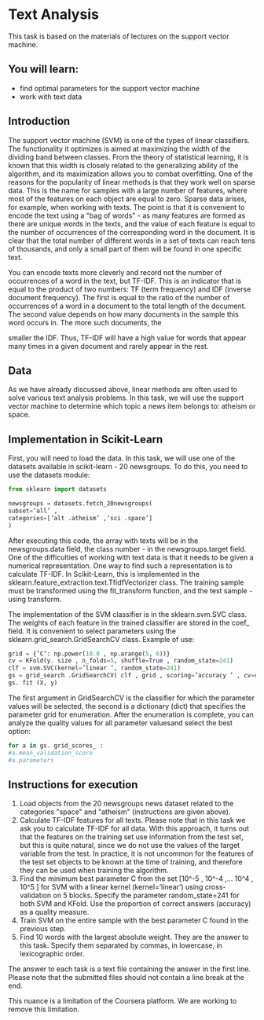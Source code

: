 # Text Analysis

This task is based on the materials of lectures on the support vector machine.

## You will learn:

- find optimal parameters for the support vector machine
- work with text data

## Introduction

The support vector machine (SVM) is one of the types of linear classifiers. The functionality it optimizes is aimed at maximizing the width of the dividing band between classes. From the theory of statistical learning, it is known that this width is closely related to the generalizing ability of the algorithm, and its maximization
allows you to combat overfitting.
One of the reasons for the popularity of linear methods is that they work well on sparse data. This is the name for samples with a large number of features, where most of the features on each object are equal to zero. Sparse data arises, for example, when working with texts. The point is that it is convenient to encode the text using a "bag of words" - as many features are formed as there are unique words in the texts, and the value of each feature is equal to the number of occurrences of the corresponding word in the document. It is clear that the total number of different words in a set of texts can reach tens of thousands, and only a small part of them will be found in one specific text.

You can encode texts more cleverly and record not the number of occurrences of a word in the text, but TF-IDF. This is an indicator that is equal to the product of two numbers: TF (term frequency) and IDF (inverse document frequency).
The first is equal to the ratio of the number of occurrences of a word in a document to the total
length of the document. The second value depends on how many documents in the sample this word occurs in. The more such documents, the

smaller the IDF. Thus, TF-IDF will have a high value for words that appear many times in a given document and rarely appear in the rest.

## Data

As we have already discussed above, linear methods are often used to solve various text analysis problems. In this task, we will use the support vector machine to determine which topic a news item belongs to: atheism or space.

## Implementation in Scikit-Learn

First, you will need to load the data. In this task, we will use one of the datasets available in scikit-learn - 20 newsgroups.
To do this, you need to use the datasets module:

```Python
from sklearn import datasets

newsgroups = datasets.fetch_20newsgroups(
subset=’all’ ,
categories=[’alt .atheism’ ,’sci .space’]
)
```
After executing this code, the array with texts will be in the
newsgroups.data field, the class number - in the newsgroups.target field.
One of the difficulties of working with text data is that
it needs to be given a numerical representation. One way to find such a representation is to calculate TF-IDF. In
Scikit-Learn, this is implemented in the sklearn.feature_extraction.text.TfidfVectorizer class.
The training sample must be transformed using the
fit_transform function, and the test sample - using transform.

The implementation of the SVM classifier is in the sklearn.svm.SVC class.
The weights of each feature in the trained classifier are stored in the
coef_ field.
It is convenient to select parameters using the sklearn.grid_search.GridSearchCV class.
Example of use:
```Python
grid = {’C’: np.power(10.0 , np.arange(5, 6))}
cv = KFold(y. size , n_folds=5, shuffle=True , random_state=241)
clf = svm.SVC(kernel=’linear ’, random_state=241)
gs = grid_search .GridSearchCV( clf , grid , scoring=’accuracy ’ , cv=cv)
gs. fit (X, y)
```

The first argument in GridSearchCV is the classifier for which the parameter values ​​will be selected, the second is a dictionary
(dict) that specifies the parameter grid for enumeration. After the enumeration is complete, you can analyze the quality values ​​for all parameter values ​​and select the best option:

```Python
for a in gs. grid_scores_ :
#a.mean_validation_score
#a.parameters
```
## Instructions for execution

1. Load objects from the 20 newsgroups news dataset related to the categories "space" and "atheism" (instructions are given above).
2. Calculate TF-IDF features for all texts. Please note that in this task we ask you to calculate TF-IDF for all data. With this approach, it turns out that the features on the training set use information from the test set, but this is quite natural, since we do not use the values ​​of the target variable from the test. In practice, it is not uncommon for the features of the test set objects to be known at the time of training, and therefore they can be used when training the algorithm.
3. Find the minimum best parameter C from the set [10^-5 , 10^-4 ,... 10^4 , 10^5 ]
for SVM with a linear kernel (kernel=’linear’) using cross-validation on 5 blocks. Specify the parameter random_state=241 for both
SVM and KFold. Use the proportion of correct answers (accuracy) as a quality measure.
4. Train SVM on the entire sample with the best parameter C found in
the previous step.
5. Find 10 words with the largest absolute weight. They are
the answer to this task. Specify them separated by commas, in lowercase, in lexicographic order.

The answer to each task is a text file containing the answer in
the first line. Please note that the submitted files should not contain a line break at the end.

This nuance is a limitation of the Coursera platform. We are working to remove this limitation.